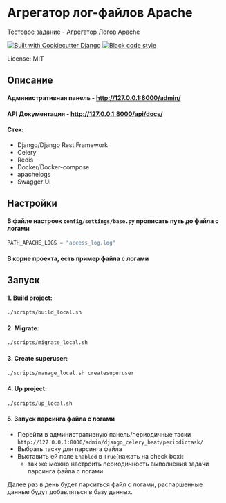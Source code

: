 # Агрегатор лог-файлов Apache

Тестовое задание - Агрегатор Логов Apache

[![Built with Cookiecutter Django](https://img.shields.io/badge/built%20with-Cookiecutter%20Django-ff69b4.svg?logo=cookiecutter)](https://github.com/cookiecutter/cookiecutter-django/)
[![Black code style](https://img.shields.io/badge/code%20style-black-000000.svg)](https://github.com/ambv/black)

License: MIT


## Описание

#### Административная панель - http://127.0.0.1:8000/admin/
#### API Документация - http://127.0.0.1:8000/api/docs/
#### Стек:
- Django/Django Rest Framework
- Celery
- Redis
- Docker/Docker-compose
- apachelogs
- Swagger UI

## Настройки

#### В файле настроек `config/settings/base.py` прописать путь до файла с логами
    
```python
PATH_APACHE_LOGS = "access_log.log"
```
#### В корне проекта, есть пример файла с логами


## Запуск

#### 1. Build project:
    
```bash
./scripts/build_local.sh
```

#### 2. Migrate:

```bash
./scripts/migrate_local.sh
```

#### 3. Create superuser:

```bash
./scripts/manage_local.sh createsuperuser
```

#### 4. Up project:

```bash
./scripts/up_local.sh
```

#### 5. Запуск парсинга файла с логами

- Перейти в административную панель/периодичные таски `http://127.0.0.1:8000/admin/django_celery_beat/periodictask/`
- Выбрать таску для парсинга файла
- Выставить ей поле `Enabled` в `True`(нажать на check box):
    - так же можно настроить периодичность выполнения задачи парсинга файла с логами 

Далее раз в день будет парситься файл с логами, распаршенные данные будут добавляться в базу данных.